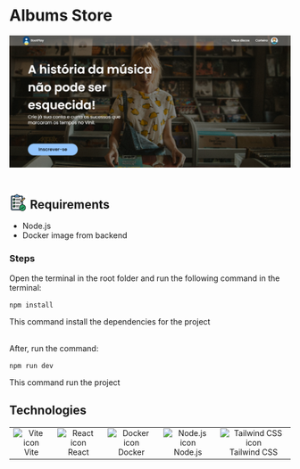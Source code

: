 # Albums Store
![Home Album Store](image-1.png)

## <img src="image.png" width="32" height="32" alt="Icon" style="vertical-align:bottom; margin-top:15px;" > Requirements

- Node.js
- Docker image from backend

### Steps

Open the terminal in the root folder and run the following command in the terminal:

```
npm install 
```
This command install the dependencies for the project 

<br>
After, run the command:

```
npm run dev
```
This command run the project

## Technologies

<table>
  <tr>
    <td style="text-align:center;"><img src="https://cdn.jsdelivr.net/gh/devicons/devicon@latest/icons/vitejs/vitejs-original.svg" width="32" height="32" alt="Vite icon"><br>Vite</td>
    <td style="text-align:center;"><img src="https://cdn.jsdelivr.net/gh/devicons/devicon@latest/icons/react/react-original.svg" width="32" height="32" alt="React icon"><br>React</td>
    <td style="text-align:center;"><img src="https://cdn.jsdelivr.net/gh/devicons/devicon@latest/icons/docker/docker-original.svg" width="32" height="32" alt="Docker icon"><br>Docker</td>
    <td style="text-align:center;"><img src="https://cdn.jsdelivr.net/gh/devicons/devicon@latest/icons/nodejs/nodejs-original.svg" width="32" height="32" alt="Node.js icon"><br>Node.js</td>
    <td style="text-align:center;"><img src="https://cdn.jsdelivr.net/gh/devicons/devicon@latest/icons/tailwindcss/tailwindcss-original.svg" width="32" height="32" alt="Tailwind CSS icon"><br>Tailwind CSS</td>
  </tr>
</table>